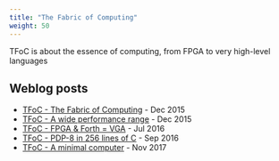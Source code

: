 ```yaml
---
title: "The Fabric of Computing"
weight: 50
---
```


TFoC is about the essence of computing, from FPGA to very high-level
languages
<!--more-->

## Weblog posts

* [TFoC - The Fabric of Computing](https://jeelabs.org/article/1549e/) - Dec 2015
* [TFoC - A wide performance range](https://jeelabs.org/article/1550d/) - Dec 2015
* [TFoC - FPGA & Forth = VGA](https://jeelabs.org/2016/07/tfoc-fpga--forth--vga/) - Jul 2016
* [TFoC - PDP-8 in 256 lines of C](https://jeelabs.org/2016/09/tfoc---pdp-8-in-256-lines-of-c/) - Sep 2016
* [TFoC - A minimal computer](https://jeelabs.org/2017/11/tfoc---a-minimal-computer/) - Nov 2017
